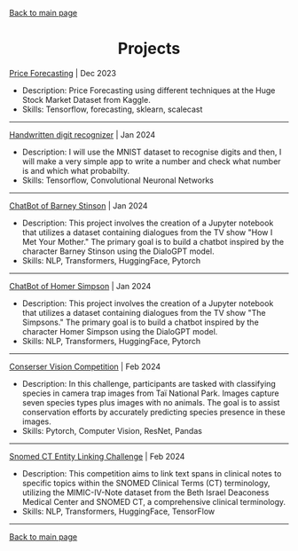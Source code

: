 [Back to main page](./../README.md)

<h1 align="center">Projects</h1>

[Price Forecasting](https://github.com/davidgonveg/price_forecasting) | Dec 2023
* Description: Price Forecasting using different techniques at the Huge Stock Market Dataset from Kaggle.
* Skills: Tensorflow, forecasting, sklearn, scalecast

---

[Handwritten digit recognizer](https://github.com/davidgonveg/Handwritten_digit_recognizer) | Jan 2024
* Description: I will use the MNIST dataset to recognise digits and then, I will make a very simple app to write a number and check what number is and which what probabilty.
* Skills: Tensorflow, Convolutional Neuronal Networks

---

[ChatBot of Barney Stinson](https://github.com/davidgonveg/Barney_Chatbot) | Jan 2024
* Description: This project involves the creation of a Jupyter notebook that utilizes a dataset containing dialogues from the TV show "How I Met Your Mother." The primary goal is to build a chatbot inspired by the character Barney Stinson using the DialoGPT model.
* Skills: NLP, Transformers, HuggingFace, Pytorch

---

[ChatBot of Homer Simpson](https://github.com/davidgonveg/Homer_Bot) | Jan 2024
* Description: This project involves the creation of a Jupyter notebook that utilizes a dataset containing dialogues from the TV show "The Simpsons." The primary goal is to build a chatbot inspired by the character Homer Simpson using the DialoGPT model.
* Skills: NLP, Transformers, HuggingFace, Pytorch

---

[Conserser Vision Competition](https://github.com/davidgonveg/Conser-vision-Practice-Area-Image-Classification) | Feb 2024
* Description: In this challenge, participants are tasked with classifying species in camera trap images from Taï National Park. Images capture seven species types plus images with no animals. The goal is to assist conservation efforts by accurately predicting species presence in these images.
* Skills: Pytorch, Computer Vision, ResNet, Pandas

---

[Snomed CT Entity Linking Challenge](https://github.com/davidgonveg/SNOMED-CT-ENTITY-LINKING-CHALLENGE) | Feb 2024
* Description: This competition aims to link text spans in clinical notes to specific topics within the SNOMED Clinical Terms (CT) terminology, utilizing the MIMIC-IV-Note dataset from the Beth Israel Deaconess Medical Center and SNOMED CT, a comprehensive clinical terminology.
* Skills: NLP, Transformers, HuggingFace, TensorFlow

---

[Back to main page](./../README.md)
